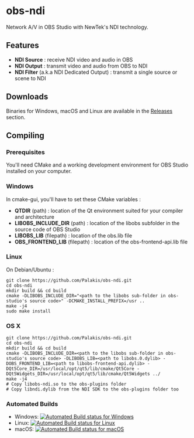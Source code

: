 obs-ndi
==============

Network A/V in OBS Studio with NewTek's NDI technology.

## Features
- **NDI Source** : receive NDI video and audio in OBS
- **NDI Output** : transmit video and audio from OBS to NDI
- **NDI Filter** (a.k.a NDI Dedicated Output) : transmit a single source or scene to NDI

## Downloads
Binaries for Windows, macOS and Linux are available in the [Releases](https://github.com/Palakis/obs-ndi/releases) section.

## Compiling
### Prerequisites
You'll need CMake and a working development environment for OBS Studio installed on your computer.

### Windows
In cmake-gui, you'll have to set these CMake variables :
- **QTDIR** (path) : location of the Qt environment suited for your compiler and architecture
- **LIBOBS_INCLUDE_DIR** (path) : location of the libobs subfolder in the source code of OBS Studio
- **LIBOBS_LIB** (filepath) : location of the obs.lib file
- **OBS_FRONTEND_LIB** (filepath) : location of the obs-frontend-api.lib file

### Linux
On Debian/Ubuntu :  
```
git clone https://github.com/Palakis/obs-ndi.git
cd obs-ndi
mkdir build && cd build
cmake -DLIBOBS_INCLUDE_DIR="<path to the libobs sub-folder in obs-studio's source code>" -DCMAKE_INSTALL_PREFIX=/usr ..
make -j4
sudo make install
```

### OS X
```
git clone https://github.com/Palakis/obs-ndi.git
cd obs-ndi
mkdir build && cd build
cmake -DLIBOBS_INCLUDE_DIR=<path to the libobs sub-folder in obs-studio's source code> -DLIBOBS_LIB=<path to libobs.0.dylib> -DOBS_FRONTEND_LIB=<path to libobs-frontend-api.dylib> -DQt5Core_DIR=/usr/local/opt/qt5/lib/cmake/Qt5Core -DQt5Widgets_DIR=/usr/local/opt/qt5/lib/cmake/Qt5Widgets ../
make -j4
# Copy libobs-ndi.so to the obs-plugins folder
# Copy libndi.dylib from the NDI SDK to the obs-plugins folder too
```

### Automated Builds
- Windows: [![Automated Build status for Windows](https://ci.appveyor.com/api/projects/status/github/Palakis/obs-ndi)](https://ci.appveyor.com/project/Palakis/obs-ndi/history)
- Linux: [![Automated Build status for Linux](https://travis-ci.org/Palakis/obs-ndi.svg?branch=master)](https://travis-ci.org/Palakis/obs-ndi)
- macOS: [![Automated Build status for macOS](https://img.shields.io/azure-devops/build/Palakis/obs-ndi/Palakis.obs-ndi.svg)](https://dev.azure.com/Palakis/obs-ndi/_build)
